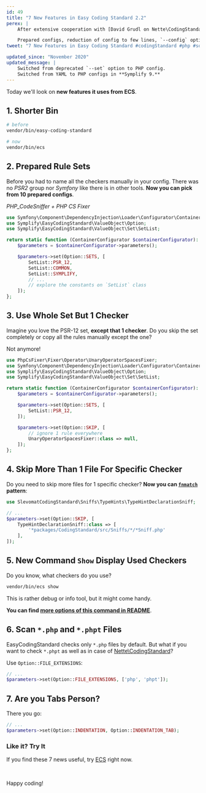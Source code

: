 ```yaml
---
id: 49
title: "7 New Features in Easy Coding Standard 2.2"
perex: |
    After extensive cooperation with [David Grudl on Nette\CodingStandard](https://twitter.com/geekovo/status/885152407948333056) ECS got new features with **focus on developer experience**. Smart experience.

    Prepared configs, reduction of config to few lines, `--config` option and more.
tweet: "7 New Features in Easy Coding Standard #codingStandard #php #solid"

updated_since: "November 2020"
updated_message: |
    Switched from deprecated `--set` option to PHP config.
    Switched from YAML to PHP configs in **Symplify 9.**
---
```


Today we'll look on **new features it uses from ECS**.

## 1. Shorter Bin

```bash
# before
vendor/bin/easy-coding-standard

# now
vendor/bin/ecs
```

## 2. Prepared Rule Sets

Before you had to name all the checkers manually in your config. There was no *PSR2* group nor *Symfony* like there is in other tools. **Now you can pick from 10 prepared configs**.

*PHP_CodeSniffer + PHP CS Fixer*

```php
use Symfony\Component\DependencyInjection\Loader\Configurator\ContainerConfigurator;
use Symplify\EasyCodingStandard\ValueObject\Option;
use Symplify\EasyCodingStandard\ValueObject\Set\SetList;

return static function (ContainerConfigurator $containerConfigurator): void {
    $parameters = $containerConfigurator->parameters();

    $parameters->set(Option::SETS, [
        SetList::PSR_12,
        SetList::COMMON,
        SetList::SYMPLIFY,
        // ...
        // explore the constants on `SetList` class
    ]);
};
```

## 3. Use Whole Set But 1 Checker

Imagine you love the PSR-12 set, **except that 1 checker**. Do you skip the set completely or copy all the rules manually except the one?

Not anymore!

```php
use PhpCsFixer\Fixer\Operator\UnaryOperatorSpacesFixer;
use Symfony\Component\DependencyInjection\Loader\Configurator\ContainerConfigurator;
use Symplify\EasyCodingStandard\ValueObject\Option;
use Symplify\EasyCodingStandard\ValueObject\Set\SetList;

return static function (ContainerConfigurator $containerConfigurator): void {
    $parameters = $containerConfigurator->parameters();

    $parameters->set(Option::SETS, [
        SetList::PSR_12,
    ]);

    $parameters->set(Option::SKIP, [
        // ignore 1 rule everywhere
        UnaryOperatorSpacesFixer::class => null,
    ]);
};

```

## 4. Skip More Than 1 File For Specific Checker

Do you need to skip more files for 1 specific checker? **Now you can [`fnmatch`](https://php.net/manual/en/function.fnmatch.php) pattern**:

```php
use SlevomatCodingStandard\Sniffs\TypeHints\TypeHintDeclarationSniff;

// ...
$parameters->set(Option::SKIP, [
    TypeHintDeclarationSniff::class => [
        '*packages/CodingStandard/src/Sniffs/*/*Sniff.php'
    ],
]);
```

## 5. New Command `Show` Display Used Checkers

Do you know, what checkers do you use?

```bash
vendor/bin/ecs show
```

This is rather debug or info tool, but it might come handy.

**You can find [more options of this command in README](https://github.com/symplify/easy-coding-standard)**.


## 6. Scan `*.php` and `*.phpt` Files

EasyCodingStandard checks only `*.php` files by default. But what if you want to check `*.phpt` as well as in case of [Nette\CodingStandard](https://github.com/nette/coding-standard)?

Use `Option::FILE_EXTENSIONS`:

```php
// ...
$parameters->set(Option::FILE_EXTENSIONS, ['php', 'phpt']);
```

## 7. Are you Tabs Person?

There you go:

```php
// ...
$parameters->set(Option::INDENTATION, Option::INDENTATION_TAB);
```

### Like it? Try It

If you find these 7 news useful, try [ECS](https://github.com/symplify/easy-coding-standard) right now.

<br>

Happy coding!
